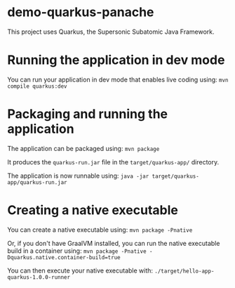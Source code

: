# demo-quarkus-panache

This project uses Quarkus, the Supersonic Subatomic Java Framework.

# Running the application in dev mode

You can run your application in dev mode that enables live coding using:
`mvn compile quarkus:dev`

# Packaging and running the application

The application can be packaged using:
`mvn package`

It produces the `quarkus-run.jar` file in the `target/quarkus-app/` directory.

The application is now runnable using: 
`java -jar target/quarkus-app/quarkus-run.jar`

# Creating a native executable

You can create a native executable using: 
`mvn package -Pnative`

Or, if you don't have GraalVM installed, you can run the native executable build in a container using: 
`mvn package -Pnative -Dquarkus.native.container-build=true`

You can then execute your native executable with: 
`./target/hello-app-quarkus-1.0.0-runner`
